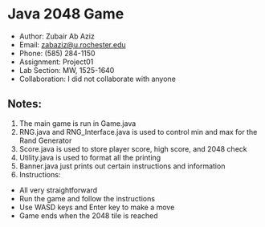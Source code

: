 # Java 2048 Game

 * Author: Zubair Ab Aziz
 * Email: zabaziz@u.rochester.edu
 * Phone: (585) 284-1150
 * Assignment: Project01
 * Lab Section: MW, 1525-1640
 * Collaboration: I did not collaborate with anyone


## Notes: 

 1. The main game is run in Game.java
 2. RNG.java and RNG_Interface.java is used to control min and max for the Rand Generator
 3. Score.java is used to store player score, high score, and 2048 check
 4. Utility.java is used to format all the printing
 5. Banner.java just prints out certain instructions and information
 6. Instructions:
   * All very straightforward
   * Run the game and follow the instructions
   * Use WASD keys and Enter key to make a move
   * Game ends when the 2048 tile is reached
